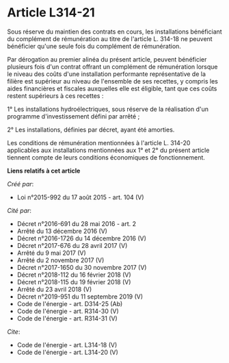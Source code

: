 # Article L314-21

Sous réserve du maintien des contrats en cours, les installations bénéficiant du complément de rémunération au titre de
l'article L. 314-18 ne peuvent bénéficier qu'une seule fois du complément de rémunération. 

Par dérogation au premier alinéa du présent article, peuvent bénéficier plusieurs fois d'un contrat offrant un complément de
rémunération lorsque le niveau des coûts d'une installation performante représentative de la filière est supérieur au niveau
de l'ensemble de ses recettes, y compris les aides financières et fiscales auxquelles elle est éligible, tant que ces coûts
restent supérieurs à ces recettes : 

1° Les installations hydroélectriques, sous réserve de la réalisation d'un programme d'investissement défini par arrêté ; 

2° Les installations, définies par décret, ayant été amorties. 

Les conditions de rémunération mentionnées à l'article L. 314-20 applicables aux installations mentionnées aux 1° et 2° du
présent article tiennent compte de leurs conditions économiques de fonctionnement.

**Liens relatifs à cet article**

_Créé par_:

  - Loi n°2015-992 du 17 août 2015 - art. 104 (V)

_Cité par_:

  - Décret n°2016-691 du 28 mai 2016 - art. 2
  - Arrêté du 13 décembre 2016 (V)
  - Décret n°2016-1726 du 14 décembre 2016 (V)
  - Décret n°2017-676 du 28 avril 2017 (V)
  - Arrêté du 9 mai 2017 (V)
  - Arrêté du 2 novembre 2017 (V)
  - Décret n°2017-1650 du 30 novembre 2017 (V)
  - Décret n°2018-112 du 16 février 2018 (V)
  - Décret n°2018-115 du 19 février 2018 (V)
  - Arrêté du 23 avril 2018 (V)
  - Décret n°2019-951 du 11 septembre 2019 (V)
  - Code de l'énergie - art. D314-25 (Ab)
  - Code de l'énergie - art. R314-30 (V)
  - Code de l'énergie - art. R314-31 (V)

_Cite_:

  - Code de l'énergie - art. L314-18 (V)
  - Code de l'énergie - art. L314-20 (V)
